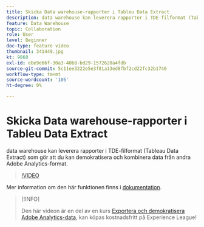 ```yaml
---
title: Skicka Data warehouse-rapporter i Tableu Data Extract
description: data warehouse kan leverera rapporter i TDE-filformat (Tableau Data Extract) som gör att du kan demokratisera och kombinera data från andra Adobe Analytics-format.
feature: Data Warehouse
topic: Collaboration
role: User
level: Beginner
doc-type: feature video
thumbnail: 341449.jpg
kt: 9860
exl-id: ebe9e66f-30a3-40b8-bd29-1572620a4fdb
source-git-commit: 5c11ee3222e5e3f81a13ed8fbf2cd22fc32b1740
workflow-type: tm+mt
source-wordcount: '105'
ht-degree: 0%

---
```


# Skicka Data warehouse-rapporter i Tableu Data Extract

data warehouse kan leverera rapporter i TDE-filformat (Tableau Data Extract) som gör att du kan demokratisera och kombinera data från andra Adobe Analytics-format.

>[!VIDEO](https://video.tv.adobe.com/v/341449/?quality=12&learn=on)

Mer information om den här funktionen finns i [dokumentation](https://experienceleague.adobe.com/docs/analytics/export/data-warehouse/t-tableau.html?lang=en).

>[!INFO]
>
> Den här videon är en del av en kurs [Exportera och demokratisera Adobe Analytics-data](https://experienceleague.adobe.com/?recommended=Analytics-A-1-2022.1.democratizing), kan köpas kostnadsfritt på Experience League!